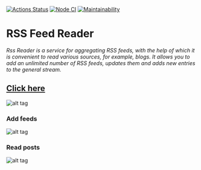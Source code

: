 [![Actions Status](https://github.com/Rost-is-love/frontend-project-lvl3/workflows/hexlet-check/badge.svg)](https://github.com/Rost-is-love/frontend-project-lvl3/actions)
[![Node CI](https://github.com/Rost-is-love/frontend-project-lvl3/workflows/Node%20CI/badge.svg)](https://github.com/Rost-is-love/frontend-project-lvl3/actions)
[![Maintainability](https://api.codeclimate.com/v1/badges/b23373a3394de166e2ae/maintainability)](https://codeclimate.com/github/Rost-is-love/frontend-project-lvl3/maintainability)

# RSS Feed Reader

_Rss Reader is a service for aggregating RSS feeds, with the help of which it is convenient to read various sources, for example, blogs. It allows you to add an unlimited number of RSS feeds, updates them and adds new entries to the general stream._

## [Click here](https://frontend-project-lvl3-rost-is-love.vercel.app/)

![alt tag](https://telegra.ph/file/f70175da22363f41f3e72.png)

### Add feeds

![alt tag](https://telegra.ph/file/bd785e2047cb627cd86d6.png)

### Read posts

![alt tag](https://telegra.ph/file/8a2270cebc524578f826b.png)
